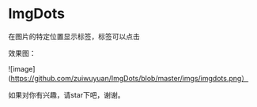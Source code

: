 # ImgDots
在图片的特定位置显示标签，标签可以点击

效果图：

![image](https://github.com/zuiwuyuan/ImgDots/blob/master/imgs/imgdots.png）

如果对你有兴趣，请star下吧，谢谢。
